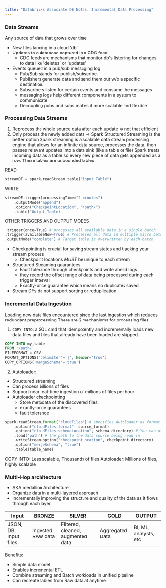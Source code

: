 ```yaml
---
title: "Databricks Associate DE Notes: Incremental Data Processing"
---
```


### Data Streams
Any source of data that grows over time
- New files landing in a cloud 'db'
- Updates to a database captured in a CDC feed
	- CDC feeds are mechanisms that monitor db's listening for changes to data like 'deletes' or 'updates'
- Events queued in a pub/sub messaging log
	- Pub/Sub stands for publish/subscribe. 
	- Publishers generate data and send them out w/o a specific destination.
	- Subscribers listen for certain events and consume the messages
	- messaging logs help different components in a system to communicate
	- Decoupling pubs and subs makes it more scalable and flexible
   
### Processing Data Streams
1. Reprocess the whole source data after each update => not that efficient
2. Only process the newly added data => Spark Structured Streaming is the better option
Spark streaming is a scalable data stream processing engine that allows for an infinite data source, processes the data, then passes relevant updates into a data sink (like a table or file)
Spark treats incoming data as a table so every new piece of data gets appended as a row. These tables are unbounded tables

READ
```python
streamDF = spark.readStream.table("Input_Table")
```

WRITE
```python
streamDF.trigger(processingTime="2 minutes")
	.outputMode("append")
	.option("CheckpointLocation", "/path/")
	.table("Output_Table)
```

OTHER TRIGGERS AND OUTPUT MODES 
```Python
.trigger(once=True) # processes all available data in a single batch
.trigger(availableNow=True) # Processes all data in multiple micro batches
.outputMode("complete") # Target table is overwritten by each batch
```

- Checkpointing is crucial for saving stream states and tracking your stream process
	- Checkpoint locations *MUST* be unique to each stream
- Structured Streaming guarantees
	- Fault tolerance through checkpoints and write ahead logs
	- they record the offset range of data being processed during each trigger interval
	- Exactly-once guarantee which means no duplicates saved 
- Stream DFs do not support sorting or reduplication

### Incremental Data Ingestion
Loading new data files encountered since the last ingestion which reduces redundant preprocessing
There are 2 mechanisms for processing files
1. `COPY INTO`: a SQL cmd that idempotently and incrementally loads new data files and files that already have been loaded are skipped.

```SQL
COPY INTO my_table
FROM '/path/'
FILEFORMAT = CSV
FORMAT_OPTIONS('delimiter'='|', header='true')
COPY_OPTIONS('mergeSchema'='true')
```

2. Autoloader: 
- Structured streaming
- Can process billions of files
- Support near real-time ingestion of millions of files per hour
- Autoloader checkpointing
	- Store metadata of the discovered files
	- exactly-once guarantees
	- fault tolerance
 
```python
spark.readStream.format('cloudFiles') # specifies Autoloader as format
	.option("cloudFiles.format", source_format)
	.option("cloudFiles.schemaLocation", schema_directory) # You can use a stored schema to properly read in files
	.load('path') # the path to the data source being read in 
	.writeStream.option("checkpointLocation", checkpoint_directory)
	.option("mergeSchema", "true")
	.table(table_name)
```

COPY INTO: Less scalable, Thousands of files
Autoloader: Millions of files, highly scalable

### Multi-Hop architecture
- AKA medallion Architecture
- Organize data in a multi-layered approach
- Incrementally improving the structure and quality of the data as it flows through each layer


| Input                 | BRONZE            | SILVER                            | GOLD            | OUTPUT                |
| --------------------- | ----------------- | --------------------------------- | --------------- | --------------------- |
| JSON, DB, input files | Ingested RAW data | Filtered, cleaned, augmented data | Aggregated Data | BI, ML, analysts, etc |

Benefits:
- Simple data model
- Enables incremental ETL
- Combine streaming and Batch workloads in unified pipeline
- Can recreate tables from Raw data at anytime

